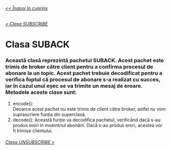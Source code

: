 ###### [<< Înapoi la cuprins](../Cuprins.md)
###### [< Clasa SUBSCRIBE](14.%20SUBSCRIBE.md)
# Clasa SUBACK
### Această clasă reprezintă pachetul SUBACK. Acest pachet este trimis de broker către client pentru a confirma procesul de abonare la un topic. Acest pachet trebuie decodificat pentru a verifica foptul că procesul de abonare s-a realizat cu succes, iar în cazul unui eșec se va trimite un mesaj de eroare. Metodele aceste clase sunt:
1. encode():  
Deoarce acest pachet nu este trimis de client către broker, astfel nu vom suprascriere funția din superclasă.
2. decode():
   Această funție va decodifica pachetul, verificând dacă s-au produs erori în moemtnul abonării. Dacă s-au produs erori, acestea vor fi trimise clientului.
###### [Clasa UNSUBSCRIBE >](16.%20UNSUBSCRIBE.md)


